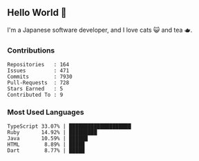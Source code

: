 ## Hello World 👋

I'm a Japanese software developer, and I love cats 😺 and tea 🫖.

### Contributions

    Repositories   : 164
    Issues         : 471
    Commits        : 7930
    Pull-Requests  : 728
    Stars Earned   : 5
    Contributed To : 9

### Most Used Languages

    TypeScript 33.07% | ████████████████████
    Ruby       14.92% | █████████
    Java       10.59% | ██████
    HTML        8.89% | █████
    Dart        8.77% | █████
